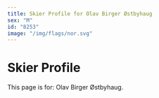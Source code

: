 ```yaml
---
title: Skier Profile for Olav Birger Østbyhaug
sex: "M"
id: "8253"
image: "/img/flags/nor.svg" 
---
```


# Skier Profile

This page is for: Olav Birger Østbyhaug.
    